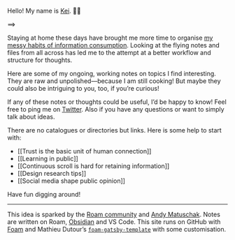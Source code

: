 ---
---

Hello! My name is [Kei](https://keikhcheung.com). 👋🏼

==>

Staying at home these days have brought me more time to organise [my messy habits of information consumption](https://keikhcheung.com/blog/2020/05/23/On-Digital-Reference-Keeping/). Looking at the flying notes and files from all across has led me to the attempt at a better workflow and structure for thoughts.

Here are some of my ongoing, working notes on topics I find interesting. They are raw and unpolished—because I am still cooking! But maybe they could also be intriguing to you, too, if you’re curious!

If any of these notes or thoughts could be useful, I’d be happy to know! Feel free to ping me on [Twitter](https://twitter.com/keikhcheung). Also if you have any questions or want to simply talk about ideas.

There are no catalogues or directories but links. Here is some help to start with:

- [[Trust is the basic unit of human connection]]
- [[Learning in public]]
- [[Continuous scroll is hard for retaining information]]
- [[Design research tips]]
- [[Social media shape public opinion]]

Have fun digging around!

* * *

This idea is sparked by the [Roam community](https://roamresearch.com/) and [Andy Matuschak](https://notes.andymatuschak.org/). Notes are written on Roam, [Obsidian](https://obsidian.md/) and VS Code. This site runs on GitHub with [Foam](https://foambubble.github.io/foam/) and Mathieu Dutour’s [`foam-gatsby-template`](https://github.com/mathieudutour/foam-gatsby-template) with some customisation.